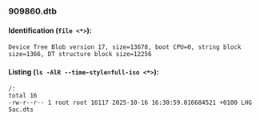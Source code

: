 ### 909860.dtb
#### Identification (`file <*>`):
```
Device Tree Blob version 17, size=13678, boot CPU=0, string block size=1366, DT structure block size=12256
```
#### Listing (`ls -AlR --time-style=full-iso <*>`):
```
/:
total 16
-rw-r--r-- 1 root root 16117 2025-10-16 16:30:59.016684521 +0100 LHG 5ac.dts
```

